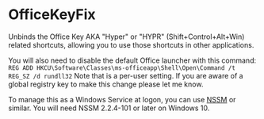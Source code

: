 # OfficeKeyFix

Unbinds the Office Key AKA "Hyper" or "HYPR" (Shift+Control+Alt+Win) related shortcuts, allowing you to use those shortcuts in other applications.

You will also need to disable the default Office launcher with this command:
`REG ADD HKCU\Software\Classes\ms-officeapp\Shell\Open\Command /t REG_SZ /d rundll32`
Note that is a per-user setting. If you are aware of a global registry key to make this change please let me know.

To manage this as a Windows Service at logon, you can use [NSSM](https://nssm.cc/download) or similar. You will need NSSM 2.2.4-101 or later on Windows 10.
